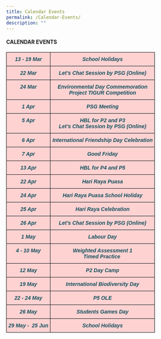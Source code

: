 ```yaml
---
title: Calendar Events
permalink: /Calendar-Events/
description: ""
---
```

<h4><strong>CALENDAR EVENTS</strong></h4>

<style type="text/css">
.tg  {border-collapse:collapse;border-spacing:0;}
.tg td{border-color:black;border-style:solid;border-width:1px;font-family:Arial, sans-serif;font-size:14px;
  overflow:hidden;padding:10px 5px;word-break:normal;}
.tg th{border-color:black;border-style:solid;border-width:1px;font-family:Arial, sans-serif;font-size:14px;
  font-weight:normal;overflow:hidden;padding:10px 5px;word-break:normal;}
.tg .tg-m8iq{background-color:#FFD2D2;color:#134F5C;font-style:italic;font-weight:bold;text-align:center;vertical-align:top}
</style>
<table class="tg">
<thead>
  <tr>
    <td class="tg-m8iq"><span style="color:#134F5C">13 - 19 Mar</span>  </td>
    <td class="tg-m8iq">School Holidays</td>
  </tr>
  <tr>
    <td class="tg-m8iq"><span style="color:#134F5C">22 Mar</span>  </td>
    <td class="tg-m8iq">Let’s Chat Session by PSG (Online)</td>
  </tr>
  <tr>
    <td class="tg-m8iq"><span style="color:#134F5C">24 Mar</span>  </td>
    <td class="tg-m8iq">Environmental Day Commemoration<br>Project TIGUR Competition</td>
  </tr>
  <tr>
    <td class="tg-m8iq"><span style="color:#134F5C">1 Apr</span>  </td>
    <td class="tg-m8iq">PSG Meeting</td>
  </tr>
  <tr>
    <td class="tg-m8iq"><span style="color:#134F5C">5 Apr</span>  </td>
    <td class="tg-m8iq">HBL for P2 and P3<br>Let’s Chat Session by PSG (Online)</td>
  </tr>
  <tr>
    <td class="tg-m8iq"><span style="color:#134F5C">6 Apr</span>  </td>
    <td class="tg-m8iq">International Friendship Day Celebration</td>
  </tr>
  <tr>
    <td class="tg-m8iq"><span style="color:#134F5C">7 Apr</span>  </td>
    <td class="tg-m8iq">Good Friday</td>
  </tr>
  <tr>
    <td class="tg-m8iq"><span style="color:#134F5C">13 Apr</span>  </td>
    <td class="tg-m8iq">HBL for P4 and P5</td>
  </tr>
  <tr>
    <td class="tg-m8iq"><span style="color:#134F5C">22 Apr</span>  </td>
    <td class="tg-m8iq">Hari Raya Puasa</td>
  </tr>
  <tr>
    <td class="tg-m8iq"><span style="color:#134F5C">24 Apr</span>  </td>
    <td class="tg-m8iq">Hari Raya Puasa School Holiday</td>
  </tr>
  <tr>
    <td class="tg-m8iq"><span style="color:#134F5C">25 Apr</span>  </td>
    <td class="tg-m8iq">Hari Raya Celebration</td>
  </tr>
  <tr>
    <td class="tg-m8iq"><span style="color:#134F5C">26 Apr</span>  </td>
    <td class="tg-m8iq">Let’s Chat Session by PSG (Online)</td>
  </tr>
  <tr>
    <td class="tg-m8iq"><span style="color:#134F5C">1 May</span>  </td>
    <td class="tg-m8iq">Labour Day</td>
  </tr>
  <tr>
    <td class="tg-m8iq"><span style="color:#134F5C">4 - 10 May</span>  </td>
    <td class="tg-m8iq">Weighted Assessment 1<br>Timed Practice </td>
  </tr>
  <tr>
    <td class="tg-m8iq"><span style="color:#134F5C">12 May</span>  </td>
    <td class="tg-m8iq">P2 Day Camp</td>
  </tr>
  <tr>
    <td class="tg-m8iq"><span style="color:#134F5C">19 May</span>  </td>
    <td class="tg-m8iq">International Biodiversity Day</td>
  </tr>
  <tr>
    <td class="tg-m8iq"><span style="color:#134F5C">22 - 24 May</span>  </td>
    <td class="tg-m8iq">P5 OLE</td>
  </tr>
  <tr>
    <td class="tg-m8iq"><span style="color:#134F5C">26 May</span>  </td>
    <td class="tg-m8iq">Students Games Day</td>
  </tr>
  <tr>
    <td class="tg-m8iq"><span style="color:#134F5C">29 May -  25 Jun</span>  </td>
    <td class="tg-m8iq">School Holidays</td>
  </tr>
</thead>
</table>